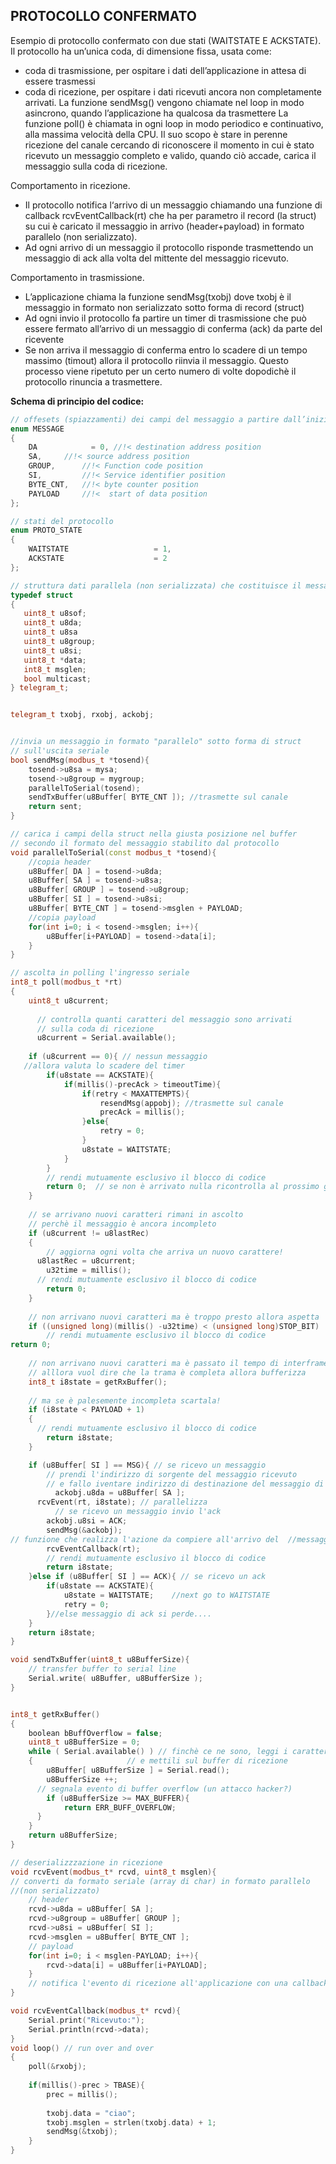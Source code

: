
## **PROTOCOLLO CONFERMATO**

Esempio di protocollo confermato con due stati (WAITSTATE E ACKSTATE). 
Il protocollo ha un’unica coda, di dimensione fissa, usata come:
-	coda di trasmissione, per ospitare i dati dell’applicazione in attesa di essere trasmessi
-	coda di ricezione, per ospitare i dati ricevuti ancora non completamente arrivati.
La funzione sendMsg() vengono chiamate nel loop in modo asincrono, quando l’applicazione ha qualcosa da trasmettere
La funzione poll() è chiamata in ogni loop in modo periodico e continuativo, alla massima velocità della CPU. Il suo scopo è stare in perenne ricezione del canale cercando di riconoscere il momento in cui è stato ricevuto un messaggio completo e valido, quando ciò accade, carica il messaggio sulla coda di ricezione.

Comportamento in ricezione. 
-	Il protocollo notifica l‘arrivo di un messaggio chiamando una funzione di callback  rcvEventCallback(rt) che ha per parametro il record (la struct) su cui è caricato il messaggio in arrivo (header+payload) in formato parallelo (non serializzato). 
-	Ad ogni arrivo di un messaggio il protocollo risponde trasmettendo un messaggio di ack alla volta del mittente del messaggio ricevuto.

Comportamento in trasmissione. 
-	L’applicazione chiama la funzione sendMsg(txobj) dove txobj è il messaggio in formato non serializzato sotto forma di record (struct)
-	Ad ogni invio il protocollo fa partire un timer di trasmissione che può essere fermato all’arrivo di un messaggio di conferma (ack) da parte del ricevente
-	Se non arriva il messaggio di conferma entro lo scadere di un tempo massimo (timout) allora il protocollo riinvia il messaggio. Questo processo viene ripetuto per un certo numero di volte dopodichè il protocollo rinuncia a trasmettere.
             

**Schema di principio del codice:**

```C++
// offesets (spiazzamenti) dei campi del messaggio a partire dall’inizio
enum MESSAGE
{
    DA            = 0, //!< destination address position
    SA,		//!< source address position
    GROUP, 		//!< Function code position
    SI, 		//!< Service identifier position
    BYTE_CNT,  	//!< byte counter position
    PAYLOAD 	//!<  start of data position
};

// stati del protocollo
enum PROTO_STATE
{
    WAITSTATE             	  	= 1,
    ACKSTATE                  	= 2
};

// struttura dati parallela (non serializzata) che costituisce il messaggio
typedef struct
{
   uint8_t u8sof;
   uint8_t u8da;          
   uint8_t u8sa
   uint8_t u8group;         
   uint8_t u8si;    
   uint8_t *data;     
   int8_t msglen;
   bool multicast;
} telegram_t;


telegram_t txobj, rxobj, ackobj;


//invia un messaggio in formato "parallelo" sotto forma di struct 
// sull'uscita seriale
bool sendMsg(modbus_t *tosend){
	tosend->u8sa = mysa;
	tosend->u8group = mygroup;
	parallelToSerial(tosend);
	sendTxBuffer(u8Buffer[ BYTE_CNT ]); //trasmette sul canale
	return sent;
}

// carica i campi della struct nella giusta posizione nel buffer 
// secondo il formato del messaggio stabilito dal protocollo
void parallelToSerial(const modbus_t *tosend){
	//copia header
	u8Buffer[ DA ] = tosend->u8da;
	u8Buffer[ SA ] = tosend->u8sa;
	u8Buffer[ GROUP ] = tosend->u8group;
	u8Buffer[ SI ] = tosend->u8si;
	u8Buffer[ BYTE_CNT ] = tosend->msglen + PAYLOAD;
	//copia payload
	for(int i=0; i < tosend->msglen; i++){
		u8Buffer[i+PAYLOAD] = tosend->data[i];
	}
}

// ascolta in polling l'ingresso seriale
int8_t poll(modbus_t *rt)
{
	uint8_t u8current;
	
      // controlla quanti caratteri del messaggio sono arrivati
      // sulla coda di ricezione
      u8current = Serial.available(); 
    
	if (u8current == 0){ // nessun messaggio 
   //allora valuta lo scadere del timer
		if(u8state == ACKSTATE){
			if(millis()-precAck > timeoutTime){
				if(retry < MAXATTEMPTS){
					resendMsg(appobj); //trasmette sul canale
					precAck = millis();
				}else{
					retry = 0;
				}
				u8state = WAITSTATE;
			}
		}
		// rendi mutuamente esclusivo il blocco di codice
		return 0;  // se non è arrivato nulla ricontrolla al prossimo giro
	}
	
    // se arrivano nuovi caratteri rimani in ascolto
    // perchè il messaggio è ancora incompleto
    if (u8current != u8lastRec)
    {
        // aggiorna ogni volta che arriva un nuovo carattere!
	  u8lastRec = u8current;
        u32time = millis();
	  // rendi mutuamente esclusivo il blocco di codice
        return 0;
    }
    
    // non arrivano nuovi caratteri ma è troppo presto allora aspetta
    if ((unsigned long)(millis() -u32time) < (unsigned long)STOP_BIT) 
 		// rendi mutuamente esclusivo il blocco di codice
return 0;
	
    // non arrivano nuovi caratteri ma è passato il tempo di interframe
    // alllora vuol dire che la trama è completa allora bufferizza
    int8_t i8state = getRxBuffer();  
	
    // ma se è palesemente incompleta scartala!
    if (i8state < PAYLOAD + 1) 
    {
	  // rendi mutuamente esclusivo il blocco di codice
        return i8state;
    }

    if (u8Buffer[ SI ] == MSG){ // se ricevo un messaggio
		// prendi l'indirizzo di sorgente del messaggio ricevuto
		// e fallo iventare indirizzo di destinazione del messaggio di ack
	      ackobj.u8da = u8Buffer[ SA ]; 
      rcvEvent(rt, i8state); // parallelizza
	      // se ricevo un messaggio invio l'ack
		ackobj.u8si = ACK;
		sendMsg(&ackobj);  
// funzione che realizza l'azione da compiere all'arrivo del  //messaggio
		rcvEventCallback(rt);
		// rendi mutuamente esclusivo il blocco di codice
		return i8state; 
	}else if (u8Buffer[ SI ] == ACK){ // se ricevo un ack
		if(u8state == ACKSTATE){
			u8state = WAITSTATE;	//next go to WAITSTATE
			retry = 0;
		}//else messaggio di ack si perde....
	}
	return i8state;
}

void sendTxBuffer(uint8_t u8BufferSize){
    // transfer buffer to serial line
    Serial.write( u8Buffer, u8BufferSize ); 
}


int8_t getRxBuffer()
{
    boolean bBuffOverflow = false;
    uint8_t u8BufferSize = 0;
    while ( Serial.available() ) // finchè ce ne sono, leggi i caratteri
    {					  // e mettili sul buffer di ricezione
        u8Buffer[ u8BufferSize ] = Serial.read();
        u8BufferSize ++;
	  // segnala evento di buffer overflow (un attacco hacker?)
        if (u8BufferSize >= MAX_BUFFER){
			return ERR_BUFF_OVERFLOW;
	  }
    }
    return u8BufferSize;
}

// deserializzzazione in ricezione
void rcvEvent(modbus_t* rcvd, uint8_t msglen){
// converti da formato seriale (array di char) in formato parallelo   
//(non serializzato)
	// header
	rcvd->u8da = u8Buffer[ SA ];
	rcvd->u8group = u8Buffer[ GROUP ];
	rcvd->u8si = u8Buffer[ SI ];
	rcvd->msglen = u8Buffer[ BYTE_CNT ];
	// payload
	for(int i=0; i < msglen-PAYLOAD; i++){
		rcvd->data[i] = u8Buffer[i+PAYLOAD];
	}
	// notifica l'evento di ricezione all'applicazione con una callback
}

void rcvEventCallback(modbus_t* rcvd){
	Serial.print("Ricevuto:");
	Serial.println(rcvd->data);
}
void loop() // run over and over
{
	poll(&rxobj);
	
	if(millis()-prec > TBASE){
		prec = millis();
		
		txobj.data = "ciao";
		txobj.msglen = strlen(txobj.data) + 1;
		sendMsg(&txobj);
	}
}
```
